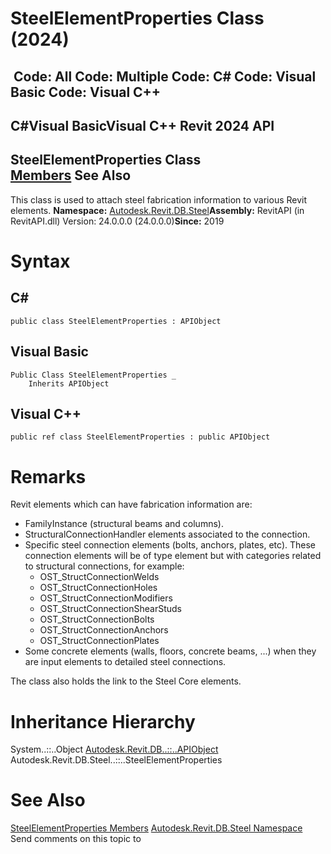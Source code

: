 # SteelElementProperties Class (2024)

﻿
 Code: All Code: Multiple Code: C# Code: Visual Basic Code: Visual C++   
---  
C#Visual BasicVisual C++
Revit 2024 API  
---  
SteelElementProperties Class  
[Members](5befb50e-2135-d83a-01f5-21e3d0fbc515.md "SteelElementProperties Members") See Also  
---  
This class is used to attach steel fabrication information to various Revit elements. 
**Namespace:** [Autodesk.Revit.DB.Steel](9b98b590-ace1-9487-a688-8942d90305f1.md "Autodesk.Revit.DB.Steel Namespace")**Assembly:** RevitAPI (in RevitAPI.dll) Version: 24.0.0.0 (24.0.0.0)**Since:** 2019 
# Syntax
C#  
---  
```text
public class SteelElementProperties : APIObject
```
  
Visual Basic  
---  
```text
Public Class SteelElementProperties _
	Inherits APIObject
```
  
Visual C++  
---  
```text
public ref class SteelElementProperties : public APIObject
```
  
# Remarks
Revit elements which can have fabrication information are: 
  * FamilyInstance (structural beams and columns).
  * StructuralConnectionHandler elements associated to the connection.
  * Specific steel connection elements (bolts, anchors, plates, etc). These connection elements will be of type element but with categories related to structural connections, for example: 
    * OST_StructConnectionWelds
    * OST_StructConnectionHoles
    * OST_StructConnectionModifiers
    * OST_StructConnectionShearStuds
    * OST_StructConnectionBolts
    * OST_StructConnectionAnchors
    * OST_StructConnectionPlates
  * Some concrete elements (walls, floors, concrete beams, ...) when they are input elements to detailed steel connections.

The class also holds the link to the Steel Core elements. 
# Inheritance Hierarchy
System..::..Object [Autodesk.Revit.DB..::..APIObject](beb86ef5-39ad-3f0d-0cd9-0c929387a2bb.md "APIObject Class") Autodesk.Revit.DB.Steel..::..SteelElementProperties
# See Also
[SteelElementProperties Members](5befb50e-2135-d83a-01f5-21e3d0fbc515.md "SteelElementProperties Members")
[Autodesk.Revit.DB.Steel Namespace](9b98b590-ace1-9487-a688-8942d90305f1.md "Autodesk.Revit.DB.Steel Namespace")
Send comments on this topic to 